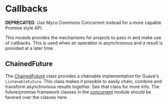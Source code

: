 # Callbacks

**DEPRECATED**: Use Myco Commons Concurrent instead for a more capable Promise style API.

This module provides the mechanisms for projects to pass in and make use of callbacks. This is used
when an operation is asynchronous and a result is provided at a later time.

## ChainedFuture

The [ChainedFuture](src/main/java/com/jive/myco/commons/callbacks/ChainedFuture.java) class provides
a chainable implementation for Guava's `ListenableFuture`. This class makes it possible to easily 
chain, combine and transform asynchronous results together. See that class for more info.  The 
future/promise framework classes in the [concurrent](../concurrent/README.md) module should be 
favored over the classes here.
